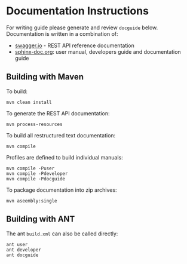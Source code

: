 # Documentation Instructions

For writing guide please generate and review ``docguide`` below. Documentation is written in a combination of:

* [swagger.io](http://swagger.io) - REST API reference documentation
* [sphinx-doc.org](http://www.sphinx-doc.org): user manual, developers guide and documentation guide

## Building with Maven

To build:

    mvn clean install

To generate the REST API documentation:

    mvn process-resources

To build all restructured text documentation:
    
    mvn compile

Profiles are defined to build individual manuals:
    
    mvn compile -Puser
    mvn compile -Pdeveloper
    mvn compile -Pdocguide

To package documentation into zip archives:
    
    mvn aseembly:single

## Building with ANT

The ant ``build.xml`` can also be called directly:

    ant user
    ant developer
    ant docguide